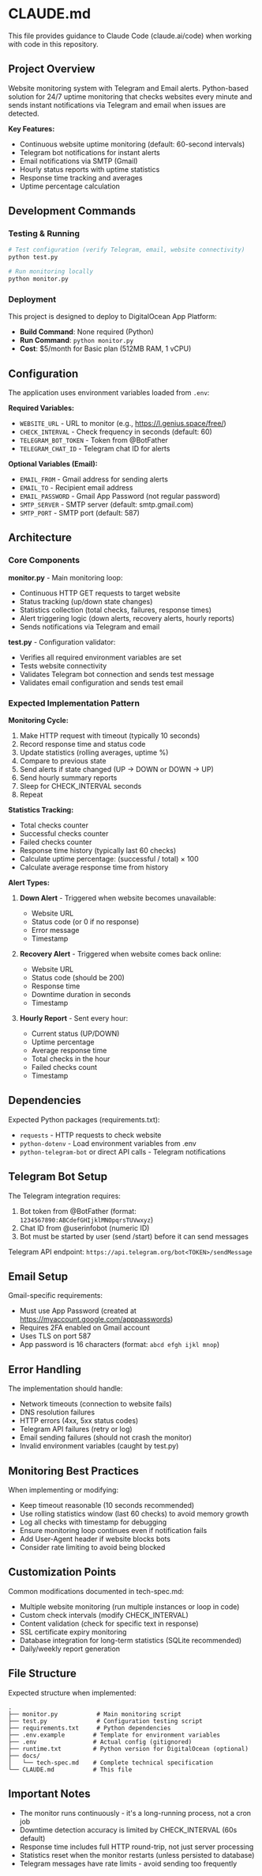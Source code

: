 # CLAUDE.md

This file provides guidance to Claude Code (claude.ai/code) when working with code in this repository.

## Project Overview

Website monitoring system with Telegram and Email alerts. Python-based solution for 24/7 uptime monitoring that checks websites every minute and sends instant notifications via Telegram and email when issues are detected.

**Key Features:**
- Continuous website uptime monitoring (default: 60-second intervals)
- Telegram bot notifications for instant alerts
- Email notifications via SMTP (Gmail)
- Hourly status reports with uptime statistics
- Response time tracking and averages
- Uptime percentage calculation

## Development Commands

### Testing & Running
```bash
# Test configuration (verify Telegram, email, website connectivity)
python test.py

# Run monitoring locally
python monitor.py
```

### Deployment
This project is designed to deploy to DigitalOcean App Platform:
- **Build Command**: None required (Python)
- **Run Command**: `python monitor.py`
- **Cost**: $5/month for Basic plan (512MB RAM, 1 vCPU)

## Configuration

The application uses environment variables loaded from `.env`:

**Required Variables:**
- `WEBSITE_URL` - URL to monitor (e.g., https://l.genius.space/free/)
- `CHECK_INTERVAL` - Check frequency in seconds (default: 60)
- `TELEGRAM_BOT_TOKEN` - Token from @BotFather
- `TELEGRAM_CHAT_ID` - Telegram chat ID for alerts

**Optional Variables (Email):**
- `EMAIL_FROM` - Gmail address for sending alerts
- `EMAIL_TO` - Recipient email address
- `EMAIL_PASSWORD` - Gmail App Password (not regular password)
- `SMTP_SERVER` - SMTP server (default: smtp.gmail.com)
- `SMTP_PORT` - SMTP port (default: 587)

## Architecture

### Core Components

**monitor.py** - Main monitoring loop:
- Continuous HTTP GET requests to target website
- Status tracking (up/down state changes)
- Statistics collection (total checks, failures, response times)
- Alert triggering logic (down alerts, recovery alerts, hourly reports)
- Sends notifications via Telegram and email

**test.py** - Configuration validator:
- Verifies all required environment variables are set
- Tests website connectivity
- Validates Telegram bot connection and sends test message
- Validates email configuration and sends test email

### Expected Implementation Pattern

**Monitoring Cycle:**
1. Make HTTP request with timeout (typically 10 seconds)
2. Record response time and status code
3. Update statistics (rolling averages, uptime %)
4. Compare to previous state
5. Send alerts if state changed (UP → DOWN or DOWN → UP)
6. Send hourly summary reports
7. Sleep for CHECK_INTERVAL seconds
8. Repeat

**Statistics Tracking:**
- Total checks counter
- Successful checks counter
- Failed checks counter
- Response time history (typically last 60 checks)
- Calculate uptime percentage: (successful / total) × 100
- Calculate average response time from history

**Alert Types:**

1. **Down Alert** - Triggered when website becomes unavailable:
   - Website URL
   - Status code (or 0 if no response)
   - Error message
   - Timestamp

2. **Recovery Alert** - Triggered when website comes back online:
   - Website URL
   - Status code (should be 200)
   - Response time
   - Downtime duration in seconds
   - Timestamp

3. **Hourly Report** - Sent every hour:
   - Current status (UP/DOWN)
   - Uptime percentage
   - Average response time
   - Total checks in the hour
   - Failed checks count
   - Timestamp

## Dependencies

Expected Python packages (requirements.txt):
- `requests` - HTTP requests to check website
- `python-dotenv` - Load environment variables from .env
- `python-telegram-bot` or direct API calls - Telegram notifications

## Telegram Bot Setup

The Telegram integration requires:
1. Bot token from @BotFather (format: `1234567890:ABCdefGHIjklMNOpqrsTUVwxyz`)
2. Chat ID from @userinfobot (numeric ID)
3. Bot must be started by user (send /start) before it can send messages

Telegram API endpoint: `https://api.telegram.org/bot<TOKEN>/sendMessage`

## Email Setup

Gmail-specific requirements:
- Must use App Password (created at https://myaccount.google.com/apppasswords)
- Requires 2FA enabled on Gmail account
- Uses TLS on port 587
- App password is 16 characters (format: `abcd efgh ijkl mnop`)

## Error Handling

The implementation should handle:
- Network timeouts (connection to website fails)
- DNS resolution failures
- HTTP errors (4xx, 5xx status codes)
- Telegram API failures (retry or log)
- Email sending failures (should not crash the monitor)
- Invalid environment variables (caught by test.py)

## Monitoring Best Practices

When implementing or modifying:
- Keep timeout reasonable (10 seconds recommended)
- Use rolling statistics window (last 60 checks) to avoid memory growth
- Log all checks with timestamp for debugging
- Ensure monitoring loop continues even if notification fails
- Add User-Agent header if website blocks bots
- Consider rate limiting to avoid being blocked

## Customization Points

Common modifications documented in tech-spec.md:
- Multiple website monitoring (run multiple instances or loop in code)
- Custom check intervals (modify CHECK_INTERVAL)
- Content validation (check for specific text in response)
- SSL certificate expiry monitoring
- Database integration for long-term statistics (SQLite recommended)
- Daily/weekly report generation

## File Structure

Expected structure when implemented:
```
.
├── monitor.py           # Main monitoring script
├── test.py              # Configuration testing script
├── requirements.txt     # Python dependencies
├── .env.example        # Template for environment variables
├── .env                # Actual config (gitignored)
├── runtime.txt         # Python version for DigitalOcean (optional)
├── docs/
│   └── tech-spec.md    # Complete technical specification
└── CLAUDE.md           # This file
```

## Important Notes

- The monitor runs continuously - it's a long-running process, not a cron job
- Downtime detection accuracy is limited by CHECK_INTERVAL (60s default)
- Response time includes full HTTP round-trip, not just server processing
- Statistics reset when the monitor restarts (unless persisted to database)
- Telegram messages have rate limits - avoid sending too frequently
